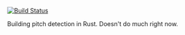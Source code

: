 [![Build Status](https://travis-ci.org/bfops/rust-pitch-detect.svg?branch=master)](https://travis-ci.org/bfops/rust-pitch-detect)

Building pitch detection in Rust. Doesn't do much right now.
